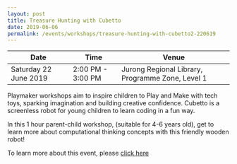 ```yaml
---
layout: post
title: Treasure Hunting with Cubetto
date: 2019-06-06
permalink: /events/workshops/treasure-hunting-with-cubetto2-220619
---
```


| Date | Time | Venue |
|--------|---|---|
| Saturday 22 June 2019 | 2:00 PM - 3:00 PM | Jurong Regional Library, Programme Zone, Level 1 |

Playmaker workshops aim to inspire children to Play and Make with tech toys, sparking imagination and building creative confidence. Cubetto is a screenless robot for young children to learn coding in a fun way.

In this 1 hour parent-child workshop, (suitable for 4-6 years old), get to learn more about computational thinking concepts with this friendly wooden robot!

To learn more about this event, please <a href="https://www.nlb.gov.sg/golibrary2/e/playmaker-learning-with-tech-toys-for-kids-78414595" target="_blank">click here</a>
